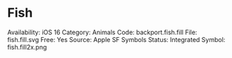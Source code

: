 # Fish

Availability: iOS 16
Category: Animals
Code: backport.fish.fill
File: fish.fill.svg
Free: Yes
Source: Apple SF Symbols
Status: Integrated
Symbol: fish.fill2x.png